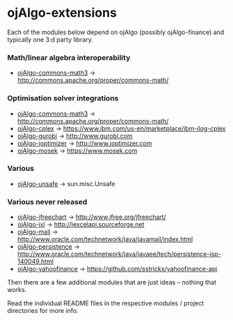 # ojAlgo-extensions

Each of the modules below depend on ojAlgo (possibly ojAlgo-finance) and typically one 3:d party library.

### Math/linear algebra interoperability

* [ojAlgo-commons-math3](https://github.com/optimatika/ojAlgo-extensions/tree/develop/ojAlgo-commons-math3) -> http://commons.apache.org/proper/commons-math/

### Optimisation solver integrations

* [ojAlgo-commons-math3](https://github.com/optimatika/ojAlgo-extensions/tree/develop/ojAlgo-commons-math3) -> http://commons.apache.org/proper/commons-math/
* [ojAlgo-cplex](https://github.com/optimatika/ojAlgo-extensions/tree/develop/ojAlgo-cplex) -> https://www.ibm.com/us-en/marketplace/ibm-ilog-cplex
* [ojAlgo-gurobi](https://github.com/optimatika/ojAlgo-extensions/tree/develop/ojAlgo-gurobi) -> http://www.gurobi.com
* [ojAlgo-joptimizer](https://github.com/optimatika/ojAlgo-extensions/tree/develop/ojAlgo-joptimizer) -> http://www.joptimizer.com
* [ojAlgo-mosek](https://github.com/optimatika/ojAlgo-extensions/tree/develop/ojAlgo-mosek) -> https://www.mosek.com

### Various

* [ojAlgo-unsafe](https://github.com/optimatika/ojAlgo-extensions/tree/develop/ojAlgo-unsafe) -> sun.misc.Unsafe

### Various never released

* [ojAlgo-jfreechart](https://github.com/optimatika/ojAlgo-extensions/tree/develop/ojAlgo-jfreechart) -> http://www.jfree.org/jfreechart/
* [ojAlgo-jxl](https://github.com/optimatika/ojAlgo-extensions/tree/develop/ojAlgo-jxl) -> http://jexcelapi.sourceforge.net
* [ojAlgo-mail](https://github.com/optimatika/ojAlgo-extensions/tree/develop/ojAlgo-mail) -> http://www.oracle.com/technetwork/java/javamail/index.html
* [ojAlgo-persistence](https://github.com/optimatika/ojAlgo-extensions/tree/develop/ojAlgo-persistence) -> http://www.oracle.com/technetwork/java/javaee/tech/persistence-jsp-140049.html
* [ojAlgo-yahoofinance](https://github.com/optimatika/ojAlgo-extensions/tree/develop/ojAlgo-yahoofinance) -> https://github.com/sstrickx/yahoofinance-api

Then there are a few additional modules that are just ideas – nothing that works.

Read the individual README files in the respective modules / project directories for more info.
